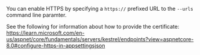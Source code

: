 You can enable HTTPS by specifying a `https://` prefixed URL to the `--urls` command line paramter.

See the following for information about how to provide the certificate:
https://learn.microsoft.com/en-us/aspnet/core/fundamentals/servers/kestrel/endpoints?view=aspnetcore-8.0#configure-https-in-appsettingsjson